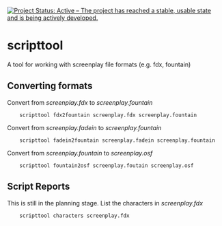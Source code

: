 [![Project Status: Active – The project has reached a stable, usable state and is being actively developed.](https://www.repostatus.org/badges/latest/active.svg)](https://www.repostatus.org/#active)

# scripttool

A tool for working with screenplay file formats (e.g. fdx, fountain)

## Converting formats

Convert from *screenplay.fdx* to *screenplay.fountain*

```shell
    scripttool fdx2fountain screenplay.fdx screenplay.fountain
```

Convert from *screenplay.fadein* to *screenplay.fountain*

```shell
    scripttool fadein2fountain screenplay.fadein screenplay.fountain
```

Convert from *screenplay.fountain* to *screenplay.osf*

```shell
    scripttool fountain2osf screenplay.foutain screenplay.osf
```


## Script Reports

This is still in the planning stage. List the characters in *screenplay.fdx*

```shell
    scripttool characters screenplay.fdx
```

